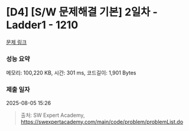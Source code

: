 # [D4] [S/W 문제해결 기본] 2일차 - Ladder1 - 1210 

[문제 링크](https://swexpertacademy.com/main/code/problem/problemDetail.do?contestProbId=AV14ABYKADACFAYh) 

### 성능 요약

메모리: 100,220 KB, 시간: 301 ms, 코드길이: 1,901 Bytes

### 제출 일자

2025-08-05 15:26



> 출처: SW Expert Academy, https://swexpertacademy.com/main/code/problem/problemList.do